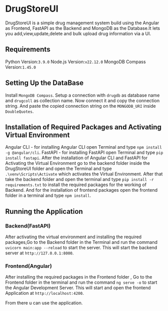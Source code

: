 # DrugStoreUI
DrugStoreUI is a simple drug management system build using the Angular as Frontend, FastAPI as the Backend and MongoDB as the Database.It lets you add,view,update,delete and bulk upload drug information via a UI.

## Requirements

Python Version:`3.9.0`
Node.js Version:`v22.12.0`
MongoDB Compass Version:`1.45.0`

## Setting Up the DataBase

Install `MongoDB Compass`.
Setup a connection with `drugdb` as database name and `drugcoll` as collection name.
Now connect it and copy the connection string.
And paste the copied connection string on the `MONGODB_URI` inside `DoubleQuotes`.

## Installation of Required Packages and Activating Virtual Environment

Angular CLI - for installing Angular CLI open Terminal and type `npm install -g @angular/cli`.
FastAPI - for installing FastAPI open Terminal and type `pip install fastapi`.
After the installation of Angular CLI and FastAPI for Activating the Virtual Environment go to the backend folder inside the DrugStoreUI folder and open the Terminal and type `.\venv\Scripts\Activate` which activates the Virtual Environment.
After that take the backend folder and open the terminal and type `pip install -r requirements.txt` to install the required packages for the working of Backend.
And for the installation of frontend packages open the frontend folder in a terminal and type `npm install`.

## Running the Application

### Backend(FastAPI)

After activating the virtual environment and installing the required packages,Go to the Backend folder in the Terminal and run the command `uvicorn main:app --reload` to start the server.
This will start the backend server at `http://127.0.0.1:8000`.

### Frontend(Angular)

After installing the required packages in the Frontend folder , Go to the Frontend folder in the terminal and run the command `ng serve -o` to start the Angular Development Server.
This will start and open the frontend Application at `http://localhost:4200`.

From there u can use the application.